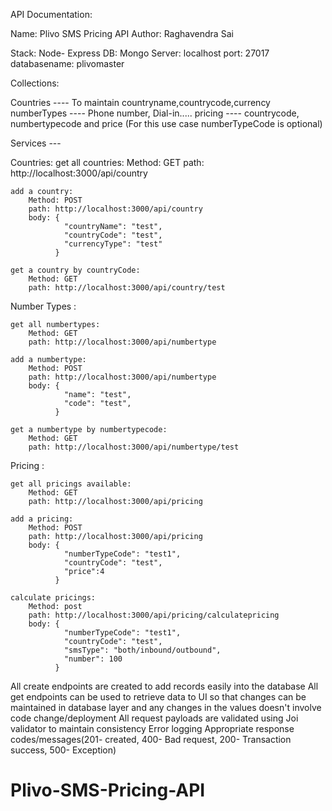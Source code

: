 API Documentation:

Name: Plivo SMS Pricing API
Author: Raghavendra Sai

Stack: Node- Express
DB: Mongo
Server: localhost
port: 27017
databasename: plivomaster

Collections:

Countries ---- To maintain countryname,countrycode,currency
numberTypes ---- Phone number, Dial-in.....
pricing ---- countrycode, numbertypecode and price (For this use case numberTypeCode is optional)


Services ---

Countries:
    get all countries:
        Method: GET
        path: http://localhost:3000/api/country
    
    add a country:
        Method: POST
        path: http://localhost:3000/api/country
        body: {
	            "countryName": "test",
                "countryCode": "test",
                "currencyType": "test"
              }

    get a country by countryCode:
        Method: GET
        path: http://localhost:3000/api/country/test


Number Types :

    get all numbertypes:
        Method: GET
        path: http://localhost:3000/api/numbertype
    
    add a numbertype:
        Method: POST
        path: http://localhost:3000/api/numbertype
        body: {
	            "name": "test",
                "code": "test",
              }

    get a numbertype by numbertypecode:
        Method: GET
        path: http://localhost:3000/api/numbertype/test


Pricing :

    get all pricings available:
        Method: GET
        path: http://localhost:3000/api/pricing
    
    add a pricing:
        Method: POST
        path: http://localhost:3000/api/pricing
        body: {
                "numberTypeCode": "test1",
                "countryCode": "test",
                "price":4
              }

    calculate pricings:
        Method: post
        path: http://localhost:3000/api/pricing/calculatepricing
        body: {
                "numberTypeCode": "test1",
                "countryCode": "test",
                "smsType": "both/inbound/outbound",
                "number": 100
              }


All create endpoints are created to add records easily into the database
All get endpoints can be used to retrieve data to UI so that changes can be maintained in database layer and any changes in the values doesn't involve code change/deployment
All request payloads are validated using Joi validator to maintain consistency
Error logging
Appropriate response codes/messages(201- created, 400- Bad request, 200- Transaction success, 500- Exception)

# Plivo-SMS-Pricing-API
